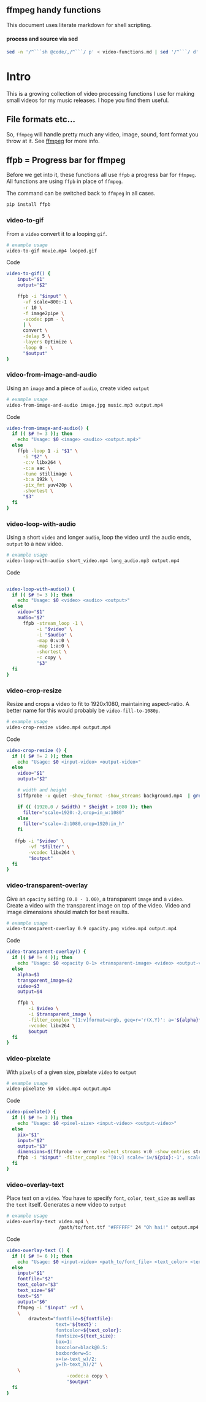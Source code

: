 ## ffmpeg handy functions

This document uses literate markdown for shell scripting.

#### process and source via sed

```sh
sed -n '/^```sh @code/,/^```/ p' < video-functions.md | sed '/^```/ d'
```

# Intro

This is a growing collection of video processing functions I use for making
small videos for my music releases. I hope you find them useful.

## File formats etc...

So, `ffmpeg` will handle pretty much any video, image, sound, font format you
throw at it. See [ffmpeg](https://ffmpeg.org) for more info.

## ffpb = Progress bar for ffmpeg

Before we get into it, these functions all use `ffpb` a progress bar for
`ffmpeg`. All functions are using `ffpb` in place of `ffmpeg`.

The command can be switched back to `ffmpeg` in all cases.


```sh
pip install ffpb
```

### video-to-gif

From a `video` convert it to a looping `gif`.

```sh
# example usage
video-to-gif movie.mp4 looped.gif
```

Code

```sh @code
video-to-gif() {
    input="$1"
    output="$2"

    ffpb -i "$input" \
      -vf scale=800:-1 \
      -r 10 \
      -f image2pipe \
      -vcodec ppm - \
      | \
      convert \
      -delay 5 \
      -layers Optimize \
      -loop 0 - \
      "$output"
}
```

### video-from-image-and-audio

Using an `image` and a piece of `audio`, create video `output`

```sh
# example usage
video-from-image-and-audio image.jpg music.mp3 output.mp4
```

Code

```sh @code
video-from-image-and-audio() {
  if (( $# != 3 )); then
    echo "Usage: $0 <image> <audio> <output.mp4>"
  else
    ffpb -loop 1 -i "$1" \
      -i "$2" \
      -c:v libx264 \
      -c:a aac \
      -tune stillimage \
      -b:a 192k \
      -pix_fmt yuv420p \
      -shortest \
      "$3"
  fi
}
```

### video-loop-with-audio

Using a short `video` and longer `audio`, loop the video until the
audio ends, `output` to a new video.

```sh
# example usage
video-loop-with-audio short_video.mp4 long_audio.mp3 output.mp4
```

Code 

```sh @code

video-loop-with-audio() {
  if (( $# != 3 )); then
    echo "Usage: $0 <video> <audio> <output>"
  else
    video="$1"
    audio="$2"
      ffpb -stream_loop -1 \
           -i "$video" \
           -i "$audio" \
           -map 0:v:0 \
           -map 1:a:0 \
           -shortest \
           -c copy \
           "$3"
  fi
}
```

### video-crop-resize

Resize and crops a video to fit to 1920x1080, maintaining aspect-ratio. A better name for this would
probably be `video-fill-to-1080p`.

```sh
# example usage
video-crop-resize video.mp4 output.mp4
```

Code

```sh @code
video-crop-resize () {
  if (( $# != 2 )); then
    echo "Usage: $0 <input-video> <output-video>"
  else
    video="$1"
    output="$2"

    # width and height
    $(ffprobe -v quiet -show_format -show_streams background.mp4  | grep -E '^(width|height)=')

    if (( (1920.0 / $width) * $height > 1080 )); then
      filter="scale=1920:-2,crop=in_w:1080"
    else
      filter="scale=-2:1080,crop=1920:in_h"
    fi
    
   ffpb -i "$video" \
        -vf "$filter" \
        -vcodec libx264 \
        "$output"
  fi
}
```

### video-transparent-overlay

Give an `opacity` setting `(0.0 - 1.00)`, a transparent `image` and a `video`. 
Create a video with the transparent image on top of the video. Video and image 
dimensions should match for best results.

```sh
# example usage
video-transparent-overlay 0.9 opacity.png video.mp4 output.mp4
```

Code

```sh @code
video-transparent-overlay() {
  if (( $# != 4 )); then
    echo "Usage: $0 <opacity 0-1> <transparent-image> <video> <output-video>"
  else
    alpha=$1
    transparent_image=$2
    video=$3
    output=$4

    ffpb \
        -i $video \
        -i $transparent_image \
        -filter_complex "[1:v]format=argb, geq=r='r(X,Y)': a='${alpha}*alpha(X,Y)'[zork]; [0:v][zork]overlay" \
        -vcodec libx264 \
        $output
  fi
}
```

### video-pixelate

With `pixels` of a given size, pixelate `video` to `output`

```sh
# example usage
video-pixelate 50 video.mp4 output.mp4
```

Code

```sh @code
video-pixelate() {
  if (( $# != 3 )); then
    echo "Usage: $0 <pixel-size> <input-video> <output-video>"
  else
    pix="$1"
    input="$2"
    output="$3"
    dimensions=$(ffprobe -v error -select_streams v:0 -show_entries stream=width,height -of "csv=p=0:s=\:" "$input")
    ffpb -i "$input" -filter_complex "[0:v] scale='iw/${pix}:-1', scale='${dimensions}:flags=neighbor'" "$output"
  fi
}
```

### video-overlay-text

Place text on a `video`. You have to specify `font`, `color`, `text_size` as well as the `text`
itself.  Generates a new video to `output`

```sh
# example usage
video-overlay-text video.mp4 \
                   /path/to/font.ttf "#FFFFFF" 24 "Oh hai!" output.mp4
```

Code

```sh @code
video-overlay-text () {
  if (( $# != 6 )); then
    echo "Usage: $0 <input-video> <path_to/font_file> <text_color> <text_size> <text> <output-video>"
  else
    input="$1"
    fontfile="$2"
    text_color="$3"
    text_size="$4"
    text="$5"
    output="$6"
    ffmpeg -i "$input" -vf \
    \
        drawtext="fontfile=${fontfile}:
                  text='${text}':
                  fontcolor=${text_color}:
                  fontsize=${text_size}:
                  box=1:
                  boxcolor=black@0.5:
                  boxborderw=5:
                  x=(w-text_w)/2:
                  y=(h-text_h)/2" \
    \
                      -codec:a copy \
                      "$output"
  fi
}
```
